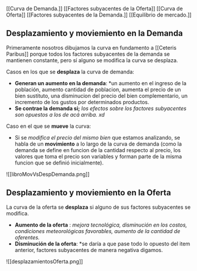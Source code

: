 [[Curva de Demanda.]]
[[Factores subyacentes de la Oferta]]
[[Curva de Oferta]]
[[Factores subyacentes de la Demanda.]]
[[Equilibrio de mercado.]]


## Desplazamiento y moviemiento en la Demanda 

Primeramente nosotros dibujamos la curva en fundamento a [[Ceteris Paribus]] porque todos los factores subyacentes de la demanda se mantienen constante, pero sí alguno se modifica la curva se desplaza. 

Casos en los que se **desplaza** la curva de demanda: 
* **Generan un aumento en la demanda**: *un aumento en el ingreso de la población, aumento cantidad de poblacion, aumenta el precio de un bien sustituto, una disminucion del precio del bien complementario, un incremento de los gustos por determinados productos.
* **Se contrae la demanda si;** *los efectos sobre los factores subyacentes son opuestos a los de acá arriba. xd*

Caso en el que se **mueve** la curva: 

* Si se *modifica el precio del mismo bien* que estamos analizando, se habla de un **movimiento** a lo largo de la curva de demanda (como la demanda se define en funcion de la cantidad respecto al precio, los valores que toma el precio son variables y forman parte de la misma funcion que se definió inicialmente).

![[libroMovVsDespDemanda.png]]


## Desplazamiento y moviemiento en la Oferta

La curva de la oferta se **desplaza** si alguno de sus factores subyacentes se modifica.

* **Aumento de la oferta** : *mejora tecnológica, disminución en los costos,
condiciones meteorológicas favorables, aumento de la cantidad de oferentes.*
* **Disminución de la oferta**: *se daría a que pase todo lo opuesto del item anterior, factores subyacentes de manera negativa digamos.


![[desplazamientosOferta.png]]
